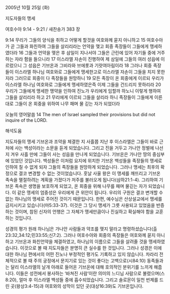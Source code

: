 2005년 10월 25일 (화)

지도자들의 맹세



여호수아 9:14 - 9:21 / 새찬송가 383 장


9:14 무리가 그들의 양식을 취하고 어떻게 할것을 여호와께 묻지 아니하고 15 여호수아가 곧 그들과 화친하여 그들을 살리리라는 언약을 맺고 회중 족장들이 그들에게 맹세하였더라 16 그들과 언약을 맺은 후 삼일이 지나서야 그들은 근린에 있어 자기들 중에 거주하는 자라 함을 들으니라 17 이스라엘 자손이 진행하여 제 삼일에 그들의 여러 성읍에 이르렀으니 그 성읍은 기브온과 그비라와 브에롯과 기럇여아림이라 18 그러나 회중 족장들이 이스라엘 하나님 여호와로 그들에게 맹세한고로 이스라엘 자손이 그들을 치지 못한지라 그러므로 회중이 다 족장들을 원망하니 19 모든 족장이 온 회중에게 이르되 우리가 이스라엘 하나님 여호와로 그들에게 맹세하였은즉 이제 그들을 건드리지 못하리라 20 우리가 그들에게 맹세한 맹약을 인하여 진노가 우리에게 임할까 하노니 이렇게 행하여 그들을 살리리라 하고 21 무리에게 이르되 그들을 살리라 하니 족장들이 그들에게 이른대로 그들이 온 회중을 위하여 나무 패며 물 긷는 자가 되었더라 

오늘의 영어말씀 
14 The men of Israel sampled their provisions but did not inquire of the LORD.

해석도움





지도자들의 맹세 
기브온과 조약을 체결한 지 사흘쯤 지난 후 이스라엘은 그들이 바로 근처에 사는 백성이라는 소문을 듣게 되었습니다. 그리고 진을 거두고 가나안 정벌에 나선 지 겨우 사흘 만에 그들이 사는 성읍을 만나게 되었습니다. 기브온은 가나안 땅의 중심부에 있었던 것입니다. 백성들은 이처럼 요지에 위치한 기브온 백성들을 족장들의 맹세로 인하여 칠 수 없게 되자 그들의 족장들을 원망하게 되었습니다. 그러나 맹세는 최후의 확정으로 결코 변경할 수 없는 것이었습니다. 훗날 사울 왕은 이 맹세를 깨뜨리고 기브온 족속을 멸절하려는 계획을 가졌다가 저주를 불러오게 됩니다(삼하21:1-4). 그리하여 기브온 족속은 생명을 보호하게 되었고, 온 회중을 위해 나무를 패며 물긷는 자가 되었습니다. 이 같은 맹세의 엄중성은 우리에게 큰 위안이 됩니다. 우리의 구원은 결코 변개할 수 없는 하나님의 맹세로 주어진 것이기 때문입니다. 한편, 예수님은 산상설교에서 맹세를 금지시키고 있습니다(마5:33-37). 이것은 그 당시 맹세가 그릇 사용되고 있었음을 반증하는 것이며, 참된 신자의 언행은 그 자체가 맹세만큼이나 진실하고 확실해야 함을 교훈 하는 것입니다. 

성경의 평가 
원래 하나님은 가나안 사람들과 약조를 맺지 말라고 명령하셨습니다(출23:32,34:12;민33:55;신7:2). 그러나 여호수아와 회중의 족장들은 여호와께 묻지 아니하고 기브온과 화친언약을 체결하였고, 하나님의 이름으로 그들을 살려줄 것을 맹세하였습니다. 이것으로 볼 때 지도자들은 분명히 큰 실수를 한 것입니다. 그러나 성경은 이에 대한 하나님 편에서의 어떤 진노나 부정적인 평가도 기록하고 있지 않습니다. 차라리 전체적으로 볼 때 주의 궁정에서 문지기로 있는 것이 좋다는 고백으로(시84:10) 동족들과는 달리 이스라엘의 날개 아래로 들어온 기브온에 대해 호의적인 분위기를 느끼게 해줍니다. 이들은 성전에서 봉사하는 ‘바쳐진 사람’이란 의미의 느디님 사람으로 불렸으며(스8:20), 얼마 후 이스라엘 백성들 중에 흡수되었습니다. 그리고 솔로몬이 일천 번제를 드린 곳(왕상3:4-15)과 여호와의 성막이 있던 곳(대상16:39)도 기브온입니다.